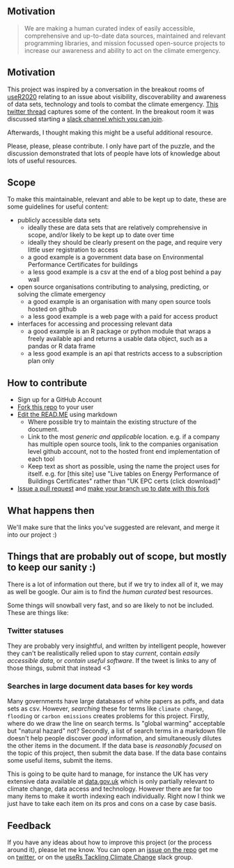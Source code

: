 ## Motivation

>We are making a human curated index of easily accessible, comprehensive and up-to-date data sources, maintained and relevant programming libraries, and mission focussed open-source projects to increase our awareness and ability to act on the climate emergency.

## Motivation

This project was inspired by a conversation in the breakout rooms of [useR2020](https://user2020muc.r-project.org/) relating to an issue about visibility, discoverability and awareness of data sets, technology and tools to combat the climate emergency. [This twitter thread](https://twitter.com/useR2020muc/status/1280777655785226240) captures some of the content. In the breakout room it was discussed starting a [slack channel which you can join](https://userstackling-uny5880.slack.com/join/shared_invite/zt-fkocefo6-kkRLrPqPI5WQR5P~HLdm9A#/).

Afterwards, I thought making this might be a useful additional resource.

Please, please, please contribute. I only have part of the puzzle, and the discussion demonstrated that lots of people have lots of knowledge about lots of useful resources.

## Scope

To make this maintainable, relevant and able to be kept up to date, these are some guidelines for useful content:

* publicly accessible data sets
    + ideally these are data sets that are relatively comprehensive in scope, and/or likely to be kept up to date over time
    + ideally they should be clearly present on the page, and require very little user registration to access
    + a good example is a government data base on Environmental Performance Certificates for buildings
    + a less good example is a csv at the end of a blog post behind a pay wall
* open source organisations contributing to analysing, predicting, or solving the climate emergency
    + a good example is an organisation with many open source tools hosted on github
    + a less good example is a web page with a paid for access product
* interfaces for accessing and processing relevant data
    + a good example is an R package or python module that wraps a freely available api and returns a usable data object, such as a pandas or R data frame
    + a less good example is an api that restricts access to a subscription plan only

## How to contribute

* Sign up for a GitHub Account
* [Fork this repo](https://guides.github.com/activities/forking/) to your user
* [Edit the READ.ME](https://guides.github.com/features/mastering-markdown/) using markdown
    + Where possible try to maintain the existing structure of the document.
    + Link to the most _generic and applicable_ location. e.g. if a company has multiple open source tools, link to the companies organisation level github account, not to the hosted front end implementation of each tool
    + Keep text as short as possible, using the name the project uses for itself. e.g. for [this site] use "Live tables on Energy Performance of Buildings Certificates" rather than "UK EPC certs (click download)"
* [Issue a pull request](https://docs.github.com/en/github/collaborating-with-issues-and-pull-requests/proposing-changes-to-your-work-with-pull-requests) and [make your branch up to date with this fork](https://docs.github.com/en/github/collaborating-with-issues-and-pull-requests/syncing-a-fork)

## What happens then

We'll make sure that the links you've suggested are relevant, and merge it into our project :)

## Things that are probably out of scope, but mostly to keep our sanity :)

There is a lot of information out there, but if we try to index all of it, we may as well be google. Our aim is to find the _human curated_ best resources.

Some things will snowball very fast, and so are likely to not be included. These are things like:

### Twitter statuses

They are probably very insightful, and written by intelligent people, however they can't be realistically relied upon to stay _current_, contain _easily accessible data_, or _contain useful software_. If the tweet is links to any of those things, submit that instead <3

### Searches in large document data bases for key words

Many governments have large databases of white papers as pdfs, and data sets as csv. However, _searching_ these for terms like `climate change`, `flooding` or `carbon emissions` creates problems for this project. Firstly, where do we draw the line on search terms. Is "global warming" acceptable but "natural hazard" not? Secondly, a list of search terms in a markdown file doesn't help people discover _good_ information, and simultaneously dilutes the other items in the document. If the data base is _reasonably focused_ on the topic of this project, then submit the data base. If the data base contains some useful items, submit the items. 

This is going to be quite hard to manage, for instance the UK has very extensive data available at [data.gov.uk](data.go.uk) which is only partially relevant to climate change, data access and technology. However there are far too many items to make it worth indexing each individually. Right now I think we just have to take each item on its pros and cons on a case by case basis.

## Feedback

If you have any ideas about how to improve this project (or the process around it), please let me know. You can open an [issue on the repo](https://guides.github.com/features/issues/) get me on [twitter](https://twitter.com/DaveParr), or on the [useRs Tackling Climate Change](https://userstackling-uny5880.slack.com/join/shared_invite/zt-fkocefo6-kkRLrPqPI5WQR5P~HLdm9A#/) slack group.


